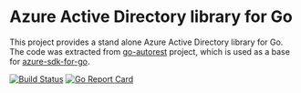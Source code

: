 # Azure Active Directory library for Go

This project provides a stand alone Azure Active Directory library for Go. The code was extracted
from [go-autorest](https://github.com/Azure/go-autorest/) project, which is used as a base for 
[azure-sdk-for-go](https://github.com/Azure/azure-sdk-for-go). 

[![Build Status](https://travis-ci.org/cosmincojocar/adal.svg?branch=master)](https://travis-ci.org/cosmincojocar/adal) [![Go Report Card](https://goreportcard.com/badge/github.com/cosmincojocar/adal)](https://goreportcard.com/report/github.com/cosmincojocar/adal)
